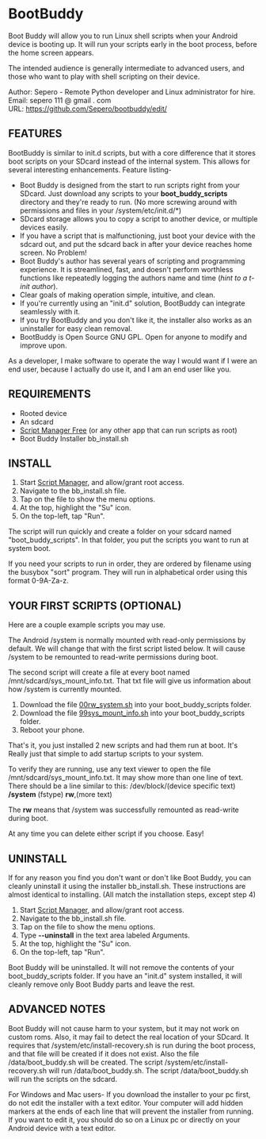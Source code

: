 # BootBuddy

Boot Buddy will allow you to run Linux shell scripts when your Android device is booting up. It will run your scripts early in the boot process, before the home screen appears.

The intended audience is generally intermediate to advanced users, and those who want to play with shell scripting on their device.

Author: Sepero - Remote Python developer and Linux administrator for hire.  
Email: sepero 111 @ gmail . com  
URL: https://github.com/Sepero/bootbuddy/edit/  

## FEATURES
BootBuddy is similar to init.d scripts, but with a core difference that it stores boot scripts on your SDcard instead of the internal system. This allows for several interesting enhancements. Feature listing-

+ Boot Buddy is designed from the start to run scripts right from your SDcard. Just download any scripts to your **boot_buddy_scripts** directory and they're ready to run. (No more screwing around with permissions and files in your /system/etc/init.d/*)
+ SDcard storage allows you to copy a script to another device, or multiple devices easily.
+ If you have a script that is malfunctioning, just boot your device with the sdcard out, and put the sdcard back in after your device reaches home screen. No Problem!
+ Boot Buddy's author has several years of scripting and programming experience. It is streamlined, fast, and doesn't perform worthless functions like repeatedly logging the authors name and time (*hint to a t-init author*).
+ Clear goals of making operation simple, intuitive, and clean.
+ If you're currently using an "init.d" solution, BootBuddy can integrate seamlessly with it.
+ If you try BootBuddy and you don't like it, the installer also works as an uninstaller for easy clean removal.
+ BootBuddy is Open Source GNU GPL. Open for anyone to modify and improve upon.

As a developer, I make software to operate the way I would want if I were an end user, because I actually do use it, and I am an end user like you.


## REQUIREMENTS
+ Rooted device
+ An sdcard
+ [Script Manager Free](https://play.google.com/store/apps/details?id=os.tools.scriptmanager) (or any other app that can run scripts as root)
+ Boot Buddy Installer bb_install.sh


## INSTALL
1. Start [Script Manager](https://play.google.com/store/apps/details?id=os.tools.scriptmanager), and allow/grant root access.
1. Navigate to the bb_install.sh file.
1. Tap on the file to show the menu options.
1. At the top, highlight the "Su" icon.
1. On the top-left, tap "Run".

The script will run quickly and create a folder on your sdcard named "boot_buddy_scripts". In that folder, you put the scripts you want to run at system boot.

If you need your scripts to run in order, they are ordered by filename using the busybox "sort" program. They will run in alphabetical order using this format 0-9A-Za-z.


## YOUR FIRST SCRIPTS (OPTIONAL)
Here are a couple example scripts you may use.

The Android /system is normally mounted with read-only permissions by default. We will change that with the first script listed below. It will cause /system to be remounted to read-write permissions during boot.

The second script will create a file at every boot named /mnt/sdcard/sys_mount_info.txt. That txt file will give us information about how /system is currently mounted.

1. Download the file [00rw_system.sh](http://www.mediafire.com/?x85kikhcbidikhd) into your boot_buddy_scripts folder.
1. Download the file [99sys_mount_info.sh](http://www.mediafire.com/?gr0rauxcm4ked49) into your boot_buddy_scripts folder.
1. Reboot your phone.

That's it, you just installed 2 new scripts and had them run at boot. It's Really just that simple to add startup scripts to your system.

To verify they are running, use any text viewer to open the file /mnt/sdcard/sys_mount_info.txt. It may show more than one line of text. There should be a line similar to this:
/dev/block/(device specific text) **/system** (fstype) **rw**,(more text)

The **rw** means that /system was successfully remounted as read-write during boot.

At any time you can delete either script if you choose. Easy!


## UNINSTALL
If for any reason you find you don't want or don't like Boot Buddy, you can cleanly uninstall it using the installer bb_install.sh. These instructions are almost identical to installing. (All match the installation steps, except step 4)

1. Start [Script Manager](https://play.google.com/store/apps/details?id=os.tools.scriptmanager), and allow/grant root access.
1. Navigate to the bb_install.sh file.
1. Tap on the file to show the menu options.
1. Type **--uninstall** in the text area labeled Arguments.
1. At the top, highlight the "Su" icon.
1. On the top-left, tap "Run".

Boot Buddy will be uninstalled. It will not remove the contents of your boot_buddy_scripts folder. If you have an "init.d" system installed, it will cleanly remove only Boot Buddy parts and leave the rest.


## ADVANCED NOTES
Boot Buddy will not cause harm to your system, but it may not work on custom roms. Also, it may fail to detect the real location of your SDcard. It requires that /system/etc/install-recovery.sh is run during the boot process, and that file will be created if it does not exist. Also the file /data/boot_buddy.sh will be created. The script /system/etc/install-recovery.sh will run /data/boot_buddy.sh. The script /data/boot_buddy.sh will run the scripts on the sdcard.

For Windows and Mac users- If you download the installer to your pc first, do not edit the installer with a text editor. Your computer will add hidden markers at the ends of each line that will prevent the installer from running. If you want to edit it, you should do so on a Linux pc or directly on your Android device with a text editor.
